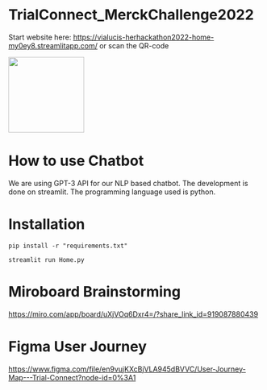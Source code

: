 # TrialConnect_MerckChallenge2022

Start website here: 
https://vialucis-herhackathon2022-home-my0ey8.streamlitapp.com/ or scan the QR-code

<img src="https://user-images.githubusercontent.com/48751773/175787085-e73f2c10-ae01-4997-8fa0-1a5a3e8d789d.png" width="150"/>

# How to use Chatbot

We are using GPT-3 API for our NLP based chatbot.
The development is done on streamlit.
The programming language used is python.

# Installation

```
pip install -r "requirements.txt"
```
```
streamlit run Home.py
```

# Miroboard Brainstorming
https://miro.com/app/board/uXjVOq6Dxr4=/?share_link_id=919087880439
# Figma User Journey
https://www.figma.com/file/en9vujKXcBjVLA945dBVVC/User-Journey-Map---Trial-Connect?node-id=0%3A1
